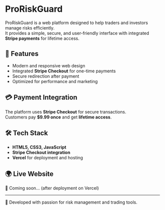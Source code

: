 # ProRiskGuard

ProRiskGuard is a web platform designed to help traders and investors manage risks efficiently.  
It provides a simple, secure, and user-friendly interface with integrated **Stripe payments** for lifetime access.

## 🚀 Features
- Modern and responsive web design
- Integrated **Stripe Checkout** for one-time payments
- Secure redirection after payment
- Optimized for performance and marketing

## 💳 Payment Integration
The platform uses **Stripe Checkout** for secure transactions.  
Customers pay **$9.99 once** and get **lifetime access**.

## 🛠️ Tech Stack
- **HTML5, CSS3, JavaScript**
- **Stripe Checkout integration**
- **Vercel** for deployment and hosting

## 🌍 Live Website
🔗 Coming soon... (after deployment on Vercel)

---

📌 Developed with passion for risk management and trading tools.
